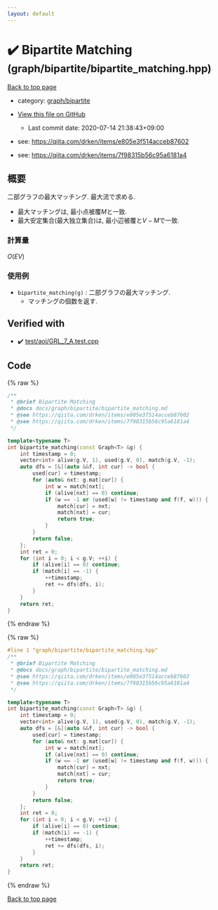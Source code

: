 ```yaml
---
layout: default
---
```


<!-- mathjax config similar to math.stackexchange -->
<script type="text/javascript" async
  src="https://cdnjs.cloudflare.com/ajax/libs/mathjax/2.7.5/MathJax.js?config=TeX-MML-AM_CHTML">
</script>
<script type="text/x-mathjax-config">
  MathJax.Hub.Config({
    TeX: { equationNumbers: { autoNumber: "AMS" }},
    tex2jax: {
      inlineMath: [ ['$','$'] ],
      processEscapes: true
    },
    "HTML-CSS": { matchFontHeight: false },
    displayAlign: "left",
    displayIndent: "2em"
  });
</script>

<script type="text/javascript" src="https://cdnjs.cloudflare.com/ajax/libs/jquery/3.4.1/jquery.min.js"></script>
<script src="https://cdn.jsdelivr.net/npm/jquery-balloon-js@1.1.2/jquery.balloon.min.js" integrity="sha256-ZEYs9VrgAeNuPvs15E39OsyOJaIkXEEt10fzxJ20+2I=" crossorigin="anonymous"></script>
<script type="text/javascript" src="../../../assets/js/copy-button.js"></script>
<link rel="stylesheet" href="../../../assets/css/copy-button.css" />


# :heavy_check_mark: Bipartite Matching <small>(graph/bipartite/bipartite_matching.hpp)</small>

<a href="../../../index.html">Back to top page</a>

* category: <a href="../../../index.html#d1cac5659bebf80b30fdbc9c35b6208b">graph/bipartite</a>
* <a href="{{ site.github.repository_url }}/blob/master/graph/bipartite/bipartite_matching.hpp">View this file on GitHub</a>
    - Last commit date: 2020-07-14 21:38:43+09:00


* see: <a href="https://qiita.com/drken/items/e805e3f514acceb87602">https://qiita.com/drken/items/e805e3f514acceb87602</a>
* see: <a href="https://qiita.com/drken/items/7f98315b56c95a6181a4">https://qiita.com/drken/items/7f98315b56c95a6181a4</a>


## 概要

二部グラフの最大マッチング. 最大流で求める.

* 最大マッチングは, 最小点被覆$M$と一致.
* 最大安定集合(最大独立集合)は, 最小辺被覆と$V - M$で一致.

### 計算量

$O(EV)$

### 使用例

* `bipartite_matching(g)` : 二部グラフの最大マッチング.
  * マッチングの個数を返す.


## Verified with

* :heavy_check_mark: <a href="../../../verify/test/aoj/GRL_7_A.test.cpp.html">test/aoj/GRL_7_A.test.cpp</a>


## Code

<a id="unbundled"></a>
{% raw %}
```cpp
/**
 * @brief Bipartite Matching
 * @docs docs/graph/bipartite/bipartite_matching.md
 * @see https://qiita.com/drken/items/e805e3f514acceb87602
 * @see https://qiita.com/drken/items/7f98315b56c95a6181a4
 */

template<typename T>
int bipartite_matching(const Graph<T> &g) {
    int timestamp = 0;
    vector<int> alive(g.V, 1), used(g.V, 0), match(g.V, -1);
    auto dfs = [&](auto &&f, int cur) -> bool {
        used[cur] = timestamp;
        for (auto& nxt: g.mat[cur]) {
            int w = match[nxt];
            if (alive[nxt] == 0) continue;
            if (w == -1 or (used[w] != timestamp and f(f, w))) {
                match[cur] = nxt;
                match[nxt] = cur;
                return true;
            }
        }
        return false;
    };
    int ret = 0;
    for (int i = 0; i < g.V; ++i) {
        if (alive[i] == 0) continue;
        if (match[i] == -1) {
            ++timestamp;
            ret += dfs(dfs, i);
        }
    }
    return ret;
}

```
{% endraw %}

<a id="bundled"></a>
{% raw %}
```cpp
#line 1 "graph/bipartite/bipartite_matching.hpp"
/**
 * @brief Bipartite Matching
 * @docs docs/graph/bipartite/bipartite_matching.md
 * @see https://qiita.com/drken/items/e805e3f514acceb87602
 * @see https://qiita.com/drken/items/7f98315b56c95a6181a4
 */

template<typename T>
int bipartite_matching(const Graph<T> &g) {
    int timestamp = 0;
    vector<int> alive(g.V, 1), used(g.V, 0), match(g.V, -1);
    auto dfs = [&](auto &&f, int cur) -> bool {
        used[cur] = timestamp;
        for (auto& nxt: g.mat[cur]) {
            int w = match[nxt];
            if (alive[nxt] == 0) continue;
            if (w == -1 or (used[w] != timestamp and f(f, w))) {
                match[cur] = nxt;
                match[nxt] = cur;
                return true;
            }
        }
        return false;
    };
    int ret = 0;
    for (int i = 0; i < g.V; ++i) {
        if (alive[i] == 0) continue;
        if (match[i] == -1) {
            ++timestamp;
            ret += dfs(dfs, i);
        }
    }
    return ret;
}

```
{% endraw %}

<a href="../../../index.html">Back to top page</a>


